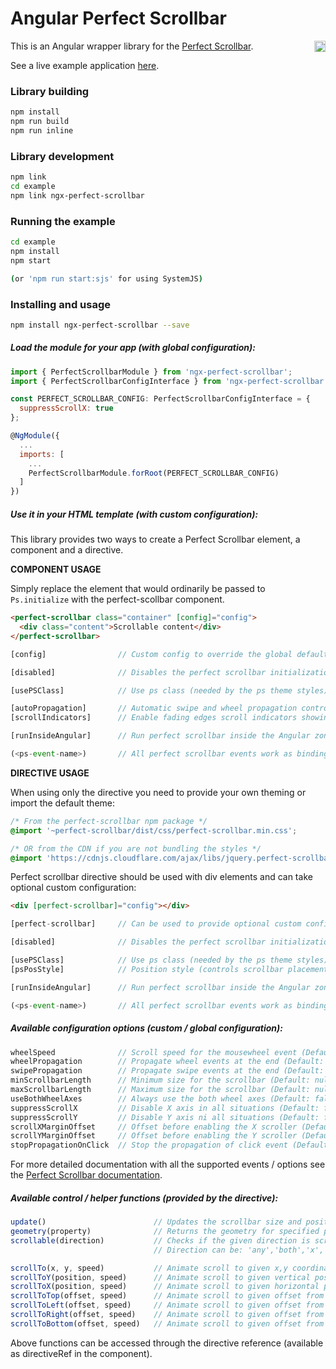 # Angular Perfect Scrollbar

<a href="https://badge.fury.io/js/ngx-perfect-scrollbar"><img src="https://badge.fury.io/js/ngx-perfect-scrollbar.svg" align="right" alt="npm version" height="18"></a>

This is an Angular wrapper library for the [Perfect Scrollbar](https://noraesae.github.io/perfect-scrollbar/).

See a live example application <a href="https://zefoy.github.io/ngx-perfect-scrollbar/">here</a>.

### Library building

```bash
npm install
npm run build
npm run inline
```

### Library development

```bash
npm link
cd example
npm link ngx-perfect-scrollbar
```

### Running the example

```bash
cd example
npm install
npm start

(or 'npm run start:sjs' for using SystemJS)
```
### Installing and usage

```bash
npm install ngx-perfect-scrollbar --save
```

##### Load the module for your app (with global configuration):

```javascript
import { PerfectScrollbarModule } from 'ngx-perfect-scrollbar';
import { PerfectScrollbarConfigInterface } from 'ngx-perfect-scrollbar';

const PERFECT_SCROLLBAR_CONFIG: PerfectScrollbarConfigInterface = {
  suppressScrollX: true
};

@NgModule({
  ...
  imports: [
    ...
    PerfectScrollbarModule.forRoot(PERFECT_SCROLLBAR_CONFIG)
  ]
})
```

##### Use it in your HTML template (with custom configuration):

This library provides two ways to create a Perfect Scrollbar element, a component and a directive.

**COMPONENT USAGE**

Simply replace the element that would ordinarily be passed to `Ps.initialize` with the perfect-scollbar component.

```html
<perfect-scrollbar class="container" [config]="config">
  <div class="content">Scrollable content</div>
</perfect-scrollbar>
```

```javascript
[config]                // Custom config to override the global defaults.

[disabled]              // Disables the perfect scrollbar initialization.

[usePSClass]            // Use ps class (needed by the ps theme styles).

[autoPropagation]       // Automatic swipe and wheel propagation control.
[scrollIndicators]      // Enable fading edges scroll indicators showing.

[runInsideAngular]      // Run perfect scrollbar inside the Angular zone.

(<ps-event-name>)       // All perfect scrollbar events work as bindings.
```

**DIRECTIVE USAGE**

When using only the directive you need to provide your own theming or import the default theme:

```css
/* From the perfect-scrollbar npm package */
@import '~perfect-scrollbar/dist/css/perfect-scrollbar.min.css';

/* OR from the CDN if you are not bundling the styles */
@import 'https://cdnjs.cloudflare.com/ajax/libs/jquery.perfect-scrollbar/0.7.0/css/perfect-scrollbar.min.css';
```

Perfect scrollbar directive should be used with div elements and can take optional custom configuration:

```html
<div [perfect-scrollbar]="config"></div>
```

```javascript
[perfect-scrollbar]     // Can be used to provide optional custom config.

[disabled]              // Disables the perfect scrollbar initialization.

[usePSClass]            // Use ps class (needed by the ps theme styles).
[psPosStyle]            // Position style (controls scrollbar placement).

[runInsideAngular]      // Run perfect scrollbar inside the Angular zone.

(<ps-event-name>)       // All perfect scrollbar events work as bindings.
```

##### Available configuration options (custom / global configuration):

```javascript
wheelSpeed              // Scroll speed for the mousewheel event (Default: 1).
wheelPropagation        // Propagate wheel events at the end (Default: false).
swipePropagation        // Propagate swipe events at the end (Default: true).
minScrollbarLength      // Minimum size for the scrollbar (Default: null).
maxScrollbarLength      // Maximum size for the scrollbar (Default: null).
useBothWheelAxes        // Always use the both wheel axes (Default: false).
suppressScrollX         // Disable X axis in all situations (Default: false).
suppressScrollY         // Disable Y axis ni all situations (Default: false).
scrollXMarginOffset     // Offset before enabling the X scroller (Default: 0).
scrollYMarginOffset     // Offset before enabling the Y scroller (Default: 0).
stopPropagationOnClick  // Stop the propagation of click event (Default: true).
```

For more detailed documentation with all the supported events / options see the [Perfect Scrollbar documentation](https://github.com/noraesae/perfect-scrollbar/).

##### Available control / helper functions (provided by the directive):

```javascript
update()                        // Updates the scrollbar size and position.
geometry(property)              // Returns the geometry for specified property.
scrollable(direction)           // Checks if the given direction is scrollable.
                                // Direction can be: 'any','both','x','y'

scrollTo(x, y, speed)           // Animate scroll to given x,y coordinates.
scrollToY(position, speed)      // Animate scroll to given vertical position.
scrollToX(position, speed)      // Animate scroll to given horizontal position.
scrollToTop(offset, speed)      // Animate scroll to given offset from the top.
scrollToLeft(offset, speed)     // Animate scroll to given offset from the left.
scrollToRight(offset, speed)    // Animate scroll to given offset from the right.
scrollToBottom(offset, speed)   // Animate scroll to given offset from the bottom.
```

Above functions can be accessed through the directive reference (available as directiveRef in the component).
